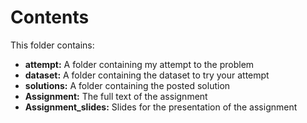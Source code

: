 # Contents

This folder contains:
- **attempt:** A folder containing my attempt to the problem
- **dataset:** A folder containing the dataset to try your attempt
- **solutions:** A folder containing the posted solution
- **Assignment:** The full text of the assignment
- **Assignment_slides:** Slides for the presentation of the assignment
